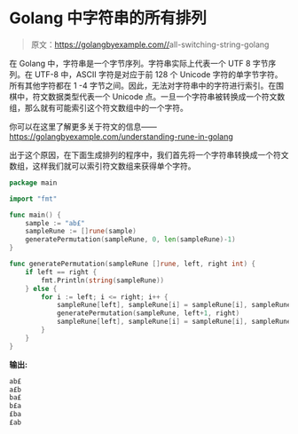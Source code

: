 # Golang 中字符串的所有排列

> 原文：<https://golangbyexample.com//>all-switching-string-golang

在 Golang 中，字符串是一个字节序列。字符串实际上代表一个 UTF 8 字节序列。在 UTF-8 中，ASCII 字符是对应于前 128 个 Unicode 字符的单字节字符。所有其他字符都在 1 -4 字节之间。因此，无法对字符串中的字符进行索引。在围棋中，符文数据类型代表一个 Unicode 点。一旦一个字符串被转换成一个符文数组，那么就有可能索引这个符文数组中的一个字符。

你可以在这里了解更多关于符文的信息——https://golangbyexample.com/understanding-rune-in-golang

出于这个原因，在下面生成排列的程序中，我们首先将一个字符串转换成一个符文数组，这样我们就可以索引符文数组来获得单个字符。

```go
package main

import "fmt"

func main() {
    sample := "ab£"
    sampleRune := []rune(sample)
    generatePermutation(sampleRune, 0, len(sampleRune)-1)
}

func generatePermutation(sampleRune []rune, left, right int) {
    if left == right {
        fmt.Println(string(sampleRune))
    } else {
        for i := left; i <= right; i++ {
            sampleRune[left], sampleRune[i] = sampleRune[i], sampleRune[left]
            generatePermutation(sampleRune, left+1, right)
            sampleRune[left], sampleRune[i] = sampleRune[i], sampleRune[left]
        }
    }
}
```

**输出:**

```go
ab£
a£b
ba£
b£a
£ba
£ab
```